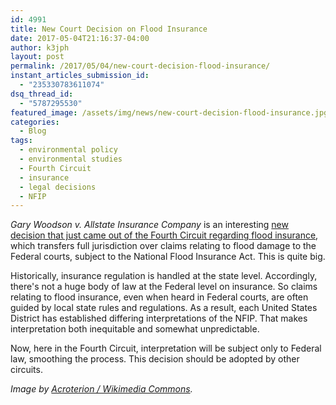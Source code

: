 ```yaml
---
id: 4991
title: New Court Decision on Flood Insurance
date: 2017-05-04T21:16:37-04:00
author: k3jph
layout: post
permalink: /2017/05/04/new-court-decision-flood-insurance/
instant_articles_submission_id:
  - "235330783611074"
dsq_thread_id:
  - "5787295530"
featured_image: /assets/img/news/new-court-decision-flood-insurance.jpg
categories:
  - Blog
tags:
  - environmental policy
  - environmental studies
  - Fourth Circuit
  - insurance
  - legal decisions
  - NFIP
---
```

_Gary Woodson v. Allstate Insurance Company_ is an interesting [new
decision that just came out of the Fourth Circuit regarding flood
insurance](http://www.ca4.uscourts.gov/Opinions/Published/161935.P.pdf),
which transfers full jurisdiction over claims relating to flood
damage to the Federal courts, subject to the National Flood Insurance
Act.  This is quite big.

Historically, insurance regulation is handled at the state level.
Accordingly, there's not a huge body of law at the Federal level
on insurance.  So claims relating to flood insurance, even when
heard in Federal courts, are often guided by local state rules and
regulations.  As a result, each United States District has established
differing interpretations of the NFIP.  That makes interpretation
both inequitable and somewhat unpredictable.

Now, here in the Fourth Circuit, interpretation will be subject
only to Federal law, smoothing the process.  This decision should
be adopted by other circuits.

_Image by [Acroterion / Wikimedia
Commons](https://commons.wikimedia.org/wiki/File:Richmond_Federal_Appeals_Court_and_skyline_VA2.jpg)._
